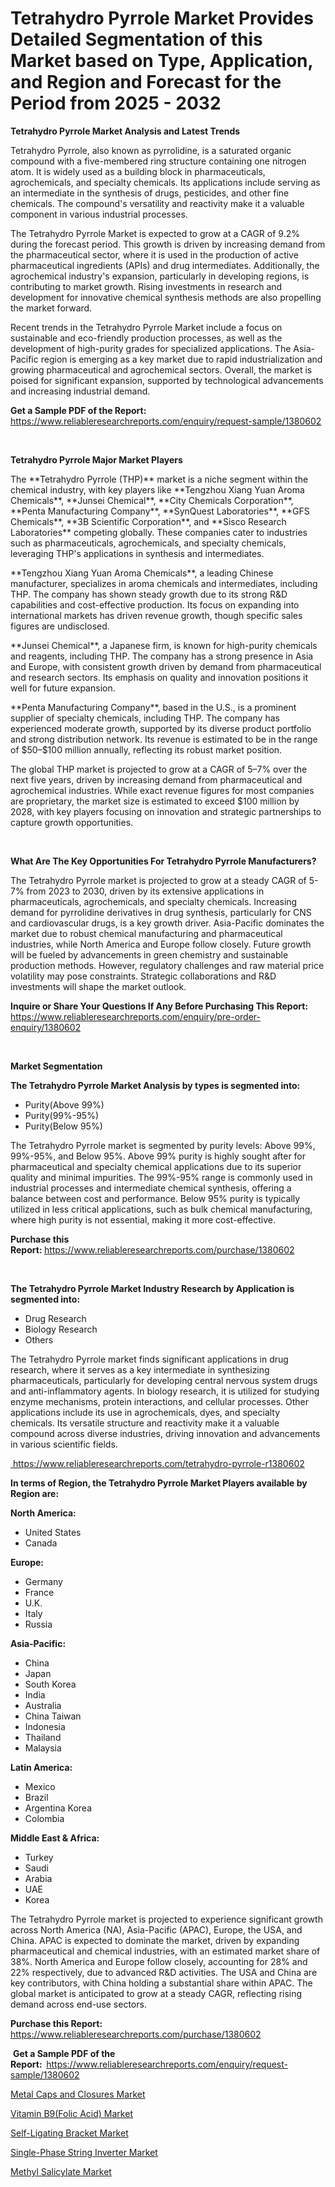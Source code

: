 <p><h1>Tetrahydro Pyrrole Market Provides Detailed Segmentation of this Market based on Type, Application, and Region and Forecast for the Period from 2025 - 2032</h1></p><p><strong>Tetrahydro Pyrrole Market Analysis and Latest Trends</strong></p>
<p><p>Tetrahydro Pyrrole, also known as pyrrolidine, is a saturated organic compound with a five-membered ring structure containing one nitrogen atom. It is widely used as a building block in pharmaceuticals, agrochemicals, and specialty chemicals. Its applications include serving as an intermediate in the synthesis of drugs, pesticides, and other fine chemicals. The compound's versatility and reactivity make it a valuable component in various industrial processes.</p><p>The Tetrahydro Pyrrole Market is expected to grow at a CAGR of 9.2% during the forecast period. This growth is driven by increasing demand from the pharmaceutical sector, where it is used in the production of active pharmaceutical ingredients (APIs) and drug intermediates. Additionally, the agrochemical industry's expansion, particularly in developing regions, is contributing to market growth. Rising investments in research and development for innovative chemical synthesis methods are also propelling the market forward.</p><p>Recent trends in the Tetrahydro Pyrrole Market include a focus on sustainable and eco-friendly production processes, as well as the development of high-purity grades for specialized applications. The Asia-Pacific region is emerging as a key market due to rapid industrialization and growing pharmaceutical and agrochemical sectors. Overall, the market is poised for significant expansion, supported by technological advancements and increasing industrial demand.</p></p>
<p><strong>Get a Sample PDF of the Report:&nbsp;</strong> <a href="https://www.reliableresearchreports.com/enquiry/request-sample/1380602?utm_campaign=32&utm_medium=2&utm_source=Github&utm_content=ia&utm_term=24012025&utm_id=tetrahydro-pyrrole">https://www.reliableresearchreports.com/enquiry/request-sample/1380602</a></p>
<p>&nbsp;</p>
<p><strong>Tetrahydro Pyrrole Major Market Players</strong></p>
<p><p>The **Tetrahydro Pyrrole (THP)** market is a niche segment within the chemical industry, with key players like **Tengzhou Xiang Yuan Aroma Chemicals**, **Junsei Chemical**, **City Chemicals Corporation**, **Penta Manufacturing Company**, **SynQuest Laboratories**, **GFS Chemicals**, **3B Scientific Corporation**, and **Sisco Research Laboratories** competing globally. These companies cater to industries such as pharmaceuticals, agrochemicals, and specialty chemicals, leveraging THP's applications in synthesis and intermediates.</p><p>**Tengzhou Xiang Yuan Aroma Chemicals**, a leading Chinese manufacturer, specializes in aroma chemicals and intermediates, including THP. The company has shown steady growth due to its strong R&D capabilities and cost-effective production. Its focus on expanding into international markets has driven revenue growth, though specific sales figures are undisclosed.</p><p>**Junsei Chemical**, a Japanese firm, is known for high-purity chemicals and reagents, including THP. The company has a strong presence in Asia and Europe, with consistent growth driven by demand from pharmaceutical and research sectors. Its emphasis on quality and innovation positions it well for future expansion.</p><p>**Penta Manufacturing Company**, based in the U.S., is a prominent supplier of specialty chemicals, including THP. The company has experienced moderate growth, supported by its diverse product portfolio and strong distribution network. Its revenue is estimated to be in the range of $50–$100 million annually, reflecting its robust market position.</p><p>The global THP market is projected to grow at a CAGR of 5–7% over the next five years, driven by increasing demand from pharmaceutical and agrochemical industries. While exact revenue figures for most companies are proprietary, the market size is estimated to exceed $100 million by 2028, with key players focusing on innovation and strategic partnerships to capture growth opportunities.</p></p>
<p>&nbsp;</p>
<p><strong>What Are The Key Opportunities For Tetrahydro Pyrrole Manufacturers?</strong></p>
<p><p>The Tetrahydro Pyrrole market is projected to grow at a steady CAGR of 5-7% from 2023 to 2030, driven by its extensive applications in pharmaceuticals, agrochemicals, and specialty chemicals. Increasing demand for pyrrolidine derivatives in drug synthesis, particularly for CNS and cardiovascular drugs, is a key growth driver. Asia-Pacific dominates the market due to robust chemical manufacturing and pharmaceutical industries, while North America and Europe follow closely. Future growth will be fueled by advancements in green chemistry and sustainable production methods. However, regulatory challenges and raw material price volatility may pose constraints. Strategic collaborations and R&D investments will shape the market outlook.</p></p>
<p><strong>Inquire or Share Your Questions If Any Before Purchasing This Report:</strong> <a href="https://www.reliableresearchreports.com/enquiry/pre-order-enquiry/1380602?utm_campaign=32&utm_medium=2&utm_source=Github&utm_content=ia&utm_term=24012025&utm_id=tetrahydro-pyrrole">https://www.reliableresearchreports.com/enquiry/pre-order-enquiry/1380602</a></p>
<p>&nbsp;</p>
<p><strong>Market Segmentation</strong></p>
<p><strong>The Tetrahydro Pyrrole Market Analysis by types is segmented into:</strong></p>
<p><ul><li>Purity(Above 99%)</li><li>Purity(99%-95%)</li><li>Purity(Below 95%)</li></ul></p>
<p><p>The Tetrahydro Pyrrole market is segmented by purity levels: Above 99%, 99%-95%, and Below 95%. Above 99% purity is highly sought after for pharmaceutical and specialty chemical applications due to its superior quality and minimal impurities. The 99%-95% range is commonly used in industrial processes and intermediate chemical synthesis, offering a balance between cost and performance. Below 95% purity is typically utilized in less critical applications, such as bulk chemical manufacturing, where high purity is not essential, making it more cost-effective.</p></p>
<p><strong>Purchase this Report:&nbsp;</strong><a href="https://www.reliableresearchreports.com/purchase/1380602?utm_campaign=32&utm_medium=2&utm_source=Github&utm_content=ia&utm_term=24012025&utm_id=tetrahydro-pyrrole">https://www.reliableresearchreports.com/purchase/1380602</a></p>
<p>&nbsp;</p>
<p><strong>The Tetrahydro Pyrrole Market Industry Research by Application is segmented into:</strong></p>
<p><ul><li>Drug Research</li><li>Biology Research</li><li>Others</li></ul></p>
<p><p>The Tetrahydro Pyrrole market finds significant applications in drug research, where it serves as a key intermediate in synthesizing pharmaceuticals, particularly for developing central nervous system drugs and anti-inflammatory agents. In biology research, it is utilized for studying enzyme mechanisms, protein interactions, and cellular processes. Other applications include its use in agrochemicals, dyes, and specialty chemicals. Its versatile structure and reactivity make it a valuable compound across diverse industries, driving innovation and advancements in various scientific fields.</p></p>
<p><a href="https://www.reliableresearchreports.com/tetrahydro-pyrrole-r1380602?utm_campaign=32&utm_medium=2&utm_source=Github&utm_content=ia&utm_term=24012025&utm_id=tetrahydro-pyrrole">&nbsp;https://www.reliableresearchreports.com/tetrahydro-pyrrole-r1380602</a></p>
<p><strong>In terms of Region, the Tetrahydro Pyrrole Market Players available by Region are:</strong></p>
<p>
    <p> <strong> North America: </strong>
        <ul>
            <li>United States</li>
            <li>Canada</li>
        </ul>
        </p> 
    <p> <strong> Europe: </strong>
        <ul>
            <li>Germany</li>
            <li>France</li>
            <li>U.K.</li>
            <li>Italy</li>
            <li>Russia</li>
        </ul>
        </p> 
    <p> <strong> Asia-Pacific: </strong>
        <ul>
            <li>China</li>
            <li>Japan</li>
            <li>South Korea</li>
            <li>India</li>
            <li>Australia</li>
            <li>China Taiwan</li>
            <li>Indonesia</li>
            <li>Thailand</li>
            <li>Malaysia</li>
        </ul>
        </p> 
    <p> <strong> Latin America: </strong>
        <ul>
            <li>Mexico</li>
            <li>Brazil</li>
            <li>Argentina Korea</li>
            <li>Colombia</li>
        </ul>
        </p> 
    <p> <strong> Middle East & Africa: </strong>
        <ul>
            <li>Turkey</li>
            <li>Saudi</li>
            <li>Arabia</li>
            <li>UAE</li>
            <li>Korea</li>
        </ul>
    </p>
    </p>
<p><p>The Tetrahydro Pyrrole market is projected to experience significant growth across North America (NA), Asia-Pacific (APAC), Europe, the USA, and China. APAC is expected to dominate the market, driven by expanding pharmaceutical and chemical industries, with an estimated market share of 38%. North America and Europe follow closely, accounting for 28% and 22% respectively, due to advanced R&D activities. The USA and China are key contributors, with China holding a substantial share within APAC. The global market is anticipated to grow at a steady CAGR, reflecting rising demand across end-use sectors.</p></p>
<p><strong>Purchase this Report: </strong><a href="https://www.reliableresearchreports.com/purchase/1380602?utm_campaign=32&utm_medium=2&utm_source=Github&utm_content=ia&utm_term=24012025&utm_id=tetrahydro-pyrrole">https://www.reliableresearchreports.com/purchase/1380602</a></p>
<p>&nbsp;<strong>Get a Sample PDF of the Report:&nbsp;&nbsp;</strong><a href="https://www.reliableresearchreports.com/enquiry/request-sample/1380602?utm_campaign=32&utm_medium=2&utm_source=Github&utm_content=ia&utm_term=24012025&utm_id=tetrahydro-pyrrole">https://www.reliableresearchreports.com/enquiry/request-sample/1380602</a></p>
<p><strong></strong></p>
<p><p><a href="https://github.com/bensemilia864/Market-Research-Report-List-1/blob/main/metal-caps-and-closures-market.md?utm_campaign=32&utm_medium=2&utm_source=Github&utm_content=ia&utm_term=24012025&utm_id=tetrahydro-pyrrole">Metal Caps and Closures Market</a></p><p><a href="https://www.linkedin.com/pulse/vitamin-b9folic-acid-market-growth-analysis-2025-2032-trends-p695c?utm_campaign=32&utm_medium=2&utm_source=Github&utm_content=ia&utm_term=24012025&utm_id=tetrahydro-pyrrole">Vitamin B9(Folic Acid) Market</a></p><p><a href="https://www.linkedin.com/pulse/evaluating-future-self-ligating-bracket-market-size-drivers-ifsuf?utm_campaign=32&utm_medium=2&utm_source=Github&utm_content=ia&utm_term=24012025&utm_id=tetrahydro-pyrrole">Self-Ligating Bracket Market</a></p><p><a href="https://www.linkedin.com/pulse/regional-global-single-phase-string-inverter-market-analysis-bspof?utm_campaign=32&utm_medium=2&utm_source=Github&utm_content=ia&utm_term=24012025&utm_id=tetrahydro-pyrrole">Single-Phase String Inverter Market</a></p><p><a href="https://github.com/gerdabatiskzv9/Market-Research-Report-List-1/blob/main/methyl-salicylate-market.md?utm_campaign=32&utm_medium=2&utm_source=Github&utm_content=ia&utm_term=24012025&utm_id=tetrahydro-pyrrole">Methyl Salicylate Market</a></p></p>